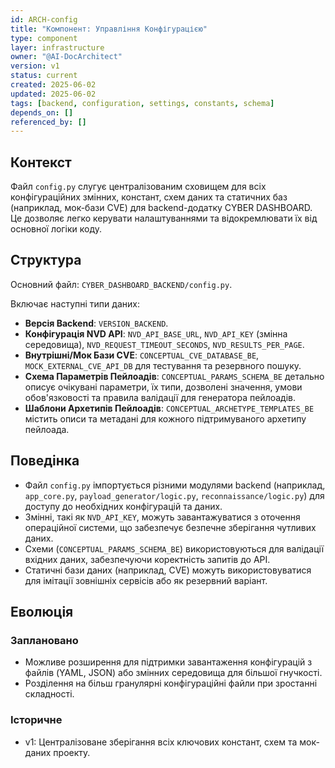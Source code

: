 ```yaml
---
id: ARCH-config
title: "Компонент: Управління Конфігурацією"
type: component
layer: infrastructure
owner: "@AI-DocArchitect"
version: v1
status: current
created: 2025-06-02
updated: 2025-06-02
tags: [backend, configuration, settings, constants, schema]
depends_on: []
referenced_by: []
---
```

## Контекст
Файл `config.py` слугує централізованим сховищем для всіх конфігураційних змінних, констант, схем даних та статичних баз (наприклад, мок-бази CVE) для backend-додатку CYBER DASHBOARD. Це дозволяє легко керувати налаштуваннями та відокремлювати їх від основної логіки коду.

## Структура
Основний файл: `CYBER_DASHBOARD_BACKEND/config.py`.

Включає наступні типи даних:
- **Версія Backend**: `VERSION_BACKEND`.
- **Конфігурація NVD API**: `NVD_API_BASE_URL`, `NVD_API_KEY` (змінна середовища), `NVD_REQUEST_TIMEOUT_SECONDS`, `NVD_RESULTS_PER_PAGE`.
- **Внутрішні/Мок Бази CVE**: `CONCEPTUAL_CVE_DATABASE_BE`, `MOCK_EXTERNAL_CVE_API_DB` для тестування та резервного пошуку.
- **Схема Параметрів Пейлоадів**: `CONCEPTUAL_PARAMS_SCHEMA_BE` детально описує очікувані параметри, їх типи, дозволені значення, умови обов'язковості та правила валідації для генератора пейлоадів.
- **Шаблони Архетипів Пейлоадів**: `CONCEPTUAL_ARCHETYPE_TEMPLATES_BE` містить описи та метадані для кожного підтримуваного архетипу пейлоада.

## Поведінка
- Файл `config.py` імпортується різними модулями backend (наприклад, `app_core.py`, `payload_generator/logic.py`, `reconnaissance/logic.py`) для доступу до необхідних конфігурацій та даних.
- Змінні, такі як `NVD_API_KEY`, можуть завантажуватися з оточення операційної системи, що забезпечує безпечне зберігання чутливих даних.
- Схеми (`CONCEPTUAL_PARAMS_SCHEMA_BE`) використовуються для валідації вхідних даних, забезпечуючи коректність запитів до API.
- Статичні бази даних (наприклад, CVE) можуть використовуватися для імітації зовнішніх сервісів або як резервний варіант.

## Еволюція
### Заплановано
- Можливе розширення для підтримки завантаження конфігурацій з файлів (YAML, JSON) або змінних середовища для більшої гнучкості.
- Розділення на більш гранулярні конфігураційні файли при зростанні складності.
### Історичне
- v1: Централізоване зберігання всіх ключових констант, схем та мок-даних проекту. 